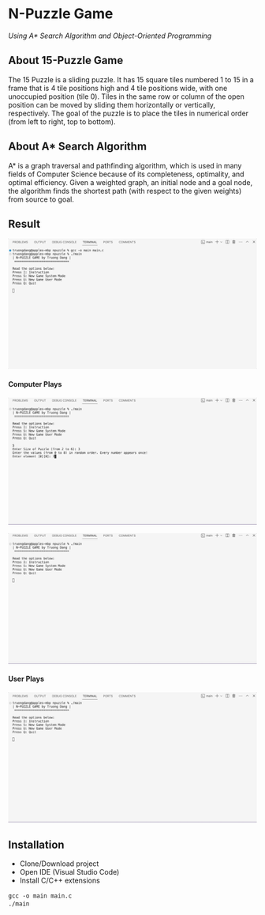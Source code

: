 # N-Puzzle Game 
*Using A\* Search Algorithm and Object-Oriented Programming*

## About 15-Puzzle Game

The 15 Puzzle is a sliding puzzle. It has 15 square tiles numbered 1 to 15 in a frame that is 4 tile positions high and 4 tile positions wide, with one unoccupied position (tile 0). Tiles in the same row or column of the open position can be moved by sliding them horizontally or vertically, respectively. The goal of the puzzle is to place the tiles in numerical order (from left to right, top to bottom).

## About A* Search Algorithm

A* is a graph traversal and pathfinding algorithm, which is used in many fields of Computer Science because of its completeness, optimality, and optimal efficiency. Given a weighted graph, an initial node and a goal node, the algorithm finds the shortest path (with respect to the given weights) from source to goal.

## Result

![gif1](assets/gif1.gif)

#### Computer Plays

![gif2](assets/gif2.gif)

![gif3](assets/gif3.gif)

#### User Plays

![gif4](assets/gif4.gif)

## Installation

- Clone/Download project
- Open IDE (Visual Studio Code)
- Install C/C++ extensions

```
gcc -o main main.c
./main
```